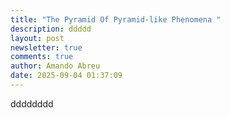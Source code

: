 ```yaml
---
title: "The Pyramid Of Pyramid-like Phenomena "
description: ddddd
layout: post
newsletter: true
comments: true
author: Amando Abreu
date: 2025-09-04 01:37:09
---
```

dddddddd